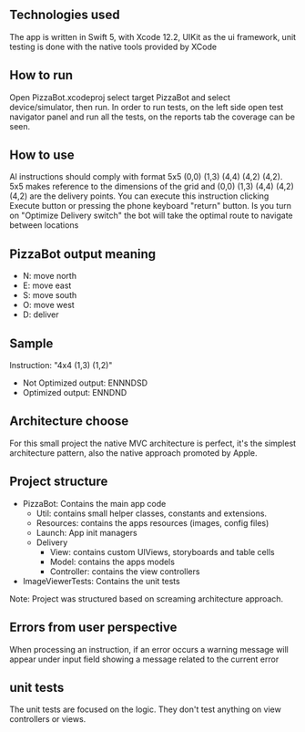 ## Technologies used
The app is written in Swift 5, with Xcode 12.2, UIKit as the ui framework, unit testing is done with the native tools provided by XCode

## How to run
Open PizzaBot.xcodeproj select target PizzaBot and select device/simulator, then run.
In order to run tests, on the left side open test navigator panel and run all the tests, on the reports tab the coverage can be seen.

## How to use
Al instructions should comply with format 5x5 (0,0) (1,3) (4,4) (4,2) (4,2). 5x5 makes reference to the dimensions of the grid and (0,0) (1,3) (4,4) (4,2) (4,2) are the delivery points.
You can execute this instruction clicking Execute button or pressing the phone keyboard "return" button. Is you turn on "Optimize Delivery switch" the bot will take the optimal route to navigate between locations

## PizzaBot output meaning
* N: move north
* E: move east
* S: move south
* O: move west
* D: deliver

## Sample
Instruction: "4x4 (1,3) (1,2)"
* Not Optimized output: ENNNDSD
* Optimized output: ENNDND

## Architecture choose
For this small project the native MVC architecture is perfect, it's the simplest architecture pattern, also the native approach promoted by Apple.

## Project structure 
* PizzaBot: Contains the main app code
    * Util: contains small helper classes, constants and extensions.
    * Resources: contains the apps resources (images, config files)
    * Launch: App init managers
    *  Delivery
        * View: contains custom UIViews, storyboards and table cells
        * Model: contains the apps models
        * Controller: contains the view controllers
* ImageViewerTests: Contains the unit tests

Note: Project was structured based on screaming architecture approach.

## Errors from user perspective
When processing an instruction, if an error occurs a warning message will appear under input field showing a message related to the current error

## unit tests
The unit tests are focused on the logic. They don't test anything on view controllers or views.
